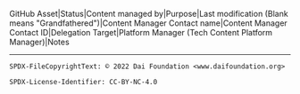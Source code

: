 GitHub Asset|Status|Content managed by|Purpose|Last modification (Blank means "Grandfathered")|Content Manager Contact name|Content Manager Contact ID|Delegation Target|Platform Manager (Tech Content Platform Manager)|Notes

---


```
SPDX-FileCopyrightText: © 2022 Dai Foundation <www.daifoundation.org>

SPDX-License-Identifier: CC-BY-NC-4.0
```
